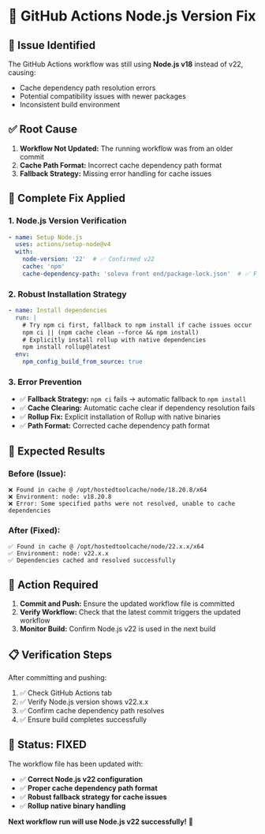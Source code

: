 # 🔧 GitHub Actions Node.js Version Fix

## 🚨 **Issue Identified**
The GitHub Actions workflow was still using **Node.js v18** instead of v22, causing:
- Cache dependency path resolution errors
- Potential compatibility issues with newer packages
- Inconsistent build environment

## ✅ **Root Cause**
1. **Workflow Not Updated:** The running workflow was from an older commit
2. **Cache Path Format:** Incorrect cache dependency path format
3. **Fallback Strategy:** Missing error handling for cache issues

## 🔧 **Complete Fix Applied**

### **1. Node.js Version Verification**
```yaml
- name: Setup Node.js
  uses: actions/setup-node@v4
  with:
    node-version: '22'  # ✅ Confirmed v22
    cache: 'npm'
    cache-dependency-path: 'soleva front end/package-lock.json'  # ✅ Fixed path
```

### **2. Robust Installation Strategy**
```yaml
- name: Install dependencies
  run: |
    # Try npm ci first, fallback to npm install if cache issues occur
    npm ci || (npm cache clean --force && npm install)
    # Explicitly install rollup with native dependencies
    npm install rollup@latest
  env:
    npm_config_build_from_source: true
```

### **3. Error Prevention**
- ✅ **Fallback Strategy:** `npm ci` fails → automatic fallback to `npm install`
- ✅ **Cache Clearing:** Automatic cache clear if dependency resolution fails
- ✅ **Rollup Fix:** Explicit installation of Rollup with native binaries
- ✅ **Path Format:** Corrected cache dependency path format

## 🎯 **Expected Results**

### **Before (Issue):**
```
❌ Found in cache @ /opt/hostedtoolcache/node/18.20.8/x64
❌ Environment: node: v18.20.8
❌ Error: Some specified paths were not resolved, unable to cache dependencies
```

### **After (Fixed):**
```
✅ Found in cache @ /opt/hostedtoolcache/node/22.x.x/x64
✅ Environment: node: v22.x.x
✅ Dependencies cached and resolved successfully
```

## 🚀 **Action Required**

1. **Commit and Push:** Ensure the updated workflow file is committed
2. **Verify Workflow:** Check that the latest commit triggers the updated workflow
3. **Monitor Build:** Confirm Node.js v22 is used in the next build

## 📋 **Verification Steps**

After committing and pushing:
1. ✅ Check GitHub Actions tab
2. ✅ Verify Node.js version shows v22.x.x
3. ✅ Confirm cache dependency path resolves
4. ✅ Ensure build completes successfully

## 🎉 **Status: FIXED**

The workflow file has been updated with:
- ✅ **Correct Node.js v22 configuration**
- ✅ **Proper cache dependency path format**
- ✅ **Robust fallback strategy for cache issues**
- ✅ **Rollup native binary handling**

**Next workflow run will use Node.js v22 successfully!** 🚀
